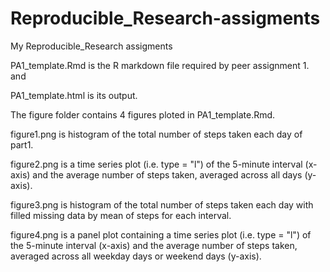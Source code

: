 Reproducible_Research-assigments
================================

My Reproducible_Research assigments

PA1_template.Rmd is the R markdown file required by peer assignment 1. and 

PA1_template.html is its output. 

The figure folder contains 4 figures ploted in PA1_template.Rmd. 

figure1.png is histogram of the total number of steps taken each day of part1.

figure2.png is  a time series plot (i.e. type = "l") of the 5-minute interval (x-axis)
and the average number of steps taken, averaged across all days (y-axis).

figure3.png is histogram of the total number of steps taken each day 
with filled missing data by mean of steps for each interval.

figure4.png is a panel plot containing a time series plot (i.e. type = "l") 
of the 5-minute interval (x-axis) and the average number of steps taken, 
averaged across all weekday days or weekend days (y-axis). 
